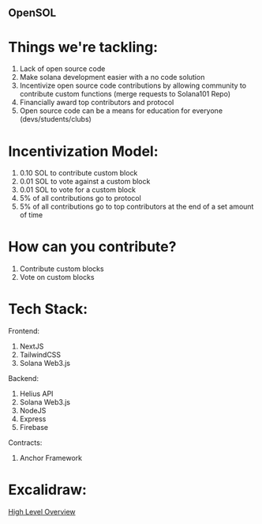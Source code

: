 ## OpenSOL ##

# Things we're tackling: #
1. Lack of open source code
2. Make solana development easier with a no code solution
3. Incentivize open source code contributions by allowing community to contribute custom functions (merge requests to Solana101 Repo)
4. Financially award top contributors and protocol
5. Open source code can be a means for education for everyone (devs/students/clubs)

# Incentivization Model: #
1. 0.10 SOL to contribute custom block
2. 0.01 SOL to vote against a custom block 
3. 0.01 SOL to vote for a custom block
4. 5% of all contributions go to protocol
5. 5% of all contributions go to top contributors at the end of a set amount of time

# How can you contribute? #
1. Contribute custom blocks
2. Vote on custom blocks

# Tech Stack: #
Frontend:
1. NextJS
2. TailwindCSS
3. Solana Web3.js

Backend:
1. Helius API
2. Solana Web3.js
3. NodeJS
4. Express
5. Firebase

Contracts:
1. Anchor Framework

# Excalidraw: #
[High Level Overview](https://excalidraw.com/#json=t6JWm9eFhLqf2c03cq2xP,4i0dgz-U3R09hsx6_pBMBQ)